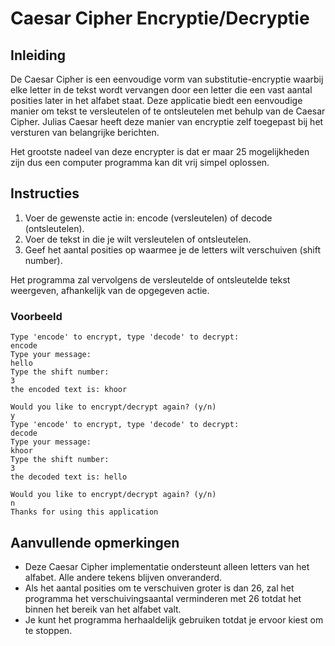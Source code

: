 # Caesar Cipher Encryptie/Decryptie

## Inleiding

De Caesar Cipher is een eenvoudige vorm van substitutie-encryptie waarbij elke letter in de tekst wordt vervangen door een letter die een vast aantal posities later in het alfabet staat. Deze applicatie biedt een eenvoudige manier om tekst te versleutelen of te ontsleutelen met behulp van de Caesar Cipher.
Julias Caesar heeft deze manier van encryptie zelf toegepast bij het versturen van belangrijke berichten. 

Het grootste nadeel van deze encrypter is dat er maar 25 mogelijkheden zijn dus een computer programma kan dit vrij simpel oplossen.

## Instructies

1. Voer de gewenste actie in: encode (versleutelen) of decode (ontsleutelen).
2. Voer de tekst in die je wilt versleutelen of ontsleutelen.
3. Geef het aantal posities op waarmee je de letters wilt verschuiven (shift number).

Het programma zal vervolgens de versleutelde of ontsleutelde tekst weergeven, afhankelijk van de opgegeven actie.

### Voorbeeld

```
Type 'encode' to encrypt, type 'decode' to decrypt:
encode
Type your message:
hello
Type the shift number:
3
the encoded text is: khoor

Would you like to encrypt/decrypt again? (y/n)
y
Type 'encode' to encrypt, type 'decode' to decrypt:
decode
Type your message:
khoor
Type the shift number:
3
the decoded text is: hello

Would you like to encrypt/decrypt again? (y/n)
n
Thanks for using this application
```

## Aanvullende opmerkingen

- Deze Caesar Cipher implementatie ondersteunt alleen letters van het alfabet. Alle andere tekens blijven onveranderd.
- Als het aantal posities om te verschuiven groter is dan 26, zal het programma het verschuivingsaantal verminderen met 26 totdat het binnen het bereik van het alfabet valt.
- Je kunt het programma herhaaldelijk gebruiken totdat je ervoor kiest om te stoppen.
